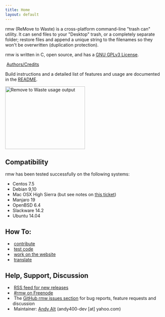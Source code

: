 ```yaml
---
title: Home
layout: default
---
```

rmw (ReMove to Waste) is a cross-platform command-line "trash can"
utility. It can send files to your "Desktop" trash, or a completely
separate folder; restore files and append a unique string to the
filenames so they won't be overwritten (duplication protection).

rmw is written in C, open source, and has a [GNU
GPLv3 License](https://github.com/theimpossibleastronaut/rmw/blob/master/COPYING).

<span class="fas fa-clipboard-list
fa-fw"></span>&nbsp;[Authors/Credits](https://github.com/theimpossibleastronaut/rmw/blob/master/AUTHORS.md)


Build instructions and a detailed list of features and usage are
documented in the [README](https://github.com/theimpossibleastronaut/rmw/blob/master/README.md).

<a href="/images/Screenshot_2019-07-05_22-47-51.png">
  <img src="/images/Screenshot_2019-07-05_22-47-51.png" alt="Remove to Waste usage output" width="255" height="200">
</a>

## Compatibility

rmw has been tested successfully on the following systems:
<ul class="w3-ul">
  <li>Centos 7.5</li>
  <li>Debian 9,10</li>
  <li>Mac OSX High Sierra (but see notes on <a href="https://github.com/theimpossibleastronaut/rmw/issues/213">this ticket</a>)</li>
  <li>Manjaro 19</li>
  <li>OpenBSD 6.4</li>
  <li>Slackware 14.2</li>
  <li>Ubuntu 14.04</li>
</ul>

## How To:
<ul class="w3-ul">
  <li><span class="fas fa-hands-helping fa-fw"></span>&nbsp;<a href="https://github.com/theimpossibleastronaut/rmw/blob/master/CONTRIBUTING.md">contribute</a></li>
  <li><span class="fas fa-code fa-fw"></span>&nbsp;<a href="/code-testing.html">test code</a></li>
  <li><span class="fas fa-code fa-fw"></span>&nbsp;<a href="/website-design.html">work on the website</a></li>
  <li><span class="fas fa-language fa-fw"></span>&nbsp;<a href="/translating.html">translate</a></li>
</ul>

<h2 id="support">Help, Support, Discussion</h2>
<ul class="w3-ul">
  <li><span class="fas fa-rss fa-fw"></span>&nbsp;<a href="https://github.com/theimpossibleastronaut/rmw/releases.atom">RSS feed for new releases</a></li>
  <li><span class="fas fa-comments fa-fw"></span>&nbsp;<a href="http://webchat.freenode.net?channels=%23rmw">#rmw on Freenode</a></li>
  <li><span class="fas fa-bug fa-fw"></span>&nbsp;The <a href="https://github.com/theimpossibleastronaut/rmw/issues">GitHub rmw issues section</a> for bug reports, feature requests and discussion</li>
  <li><span class="fas fa-at fa-fw"></span>&nbsp;Maintainer: <a href="https://github.com/andy5995/">Andy Alt</a> (andy400-dev [at] yahoo.com)</li>
</ul>

